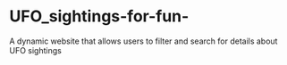 # UFO_sightings-for-fun-
A dynamic website that allows users to filter and search for details about UFO sightings
